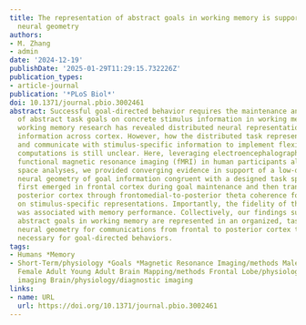 ```yaml
---
title: The representation of abstract goals in working memory is supported by task-congruent
  neural geometry
authors:
- M. Zhang
- admin
date: '2024-12-19'
publishDate: '2025-01-29T11:29:15.732226Z'
publication_types:
- article-journal
publication: '*PLoS Biol*'
doi: 10.1371/journal.pbio.3002461
abstract: Successful goal-directed behavior requires the maintenance and implementation
  of abstract task goals on concrete stimulus information in working memory. Previous
  working memory research has revealed distributed neural representations of task
  information across cortex. However, how the distributed task representations emerge
  and communicate with stimulus-specific information to implement flexible goal-directed
  computations is still unclear. Here, leveraging electroencephalography (EEG) and
  functional magnetic resonance imaging (fMRI) in human participants along with state
  space analyses, we provided converging evidence in support of a low-dimensional
  neural geometry of goal information congruent with a designed task space, which
  first emerged in frontal cortex during goal maintenance and then transferred to
  posterior cortex through frontomedial-to-posterior theta coherence for implementation
  on stimulus-specific representations. Importantly, the fidelity of the goal geometry
  was associated with memory performance. Collectively, our findings suggest that
  abstract goals in working memory are represented in an organized, task-congruent
  neural geometry for communications from frontal to posterior cortex to enable computations
  necessary for goal-directed behaviors.
tags:
- Humans *Memory
- Short-Term/physiology *Goals *Magnetic Resonance Imaging/methods Male *Electroencephalography
  Female Adult Young Adult Brain Mapping/methods Frontal Lobe/physiology/diagnostic
  imaging Brain/physiology/diagnostic imaging
links:
- name: URL
  url: https://doi.org/10.1371/journal.pbio.3002461
---
```

